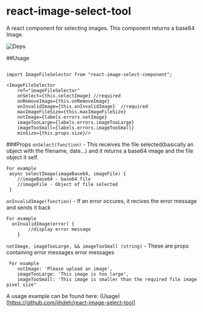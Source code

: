 # react-image-select-tool
A react component for selecting images.
This component returns a base64 Image.

![Deps](https://img.shields.io/badge/dependencies-up--to--date-green.svg)



##Usage

```

import ImageFileSelector from "react-image-select-component";

<ImageFileSelector
    ref="imageFileSelector"
    onSelect={this.selectImage} //required
    onRemoveImage={this.onRemoveImage}
    onInvalidImage={this.onInvalidImage}  //required
    maxImageFileSize={this.maxImageFileSize}
    notImage={labels.errors.notImage}
    imageTooLarge={labels.errors.imageTooLarge}
    imageTooSmall={labels.errors.imageTooSmall}
    minSize={this.props.size}/>

```

###Props
```onSelect(function)``` - This receives the file selected(basically an object with the filename, date...) and it returns a base64 image and the file object it self.
```
For example
 async selectImage(imageBase64, imageFile) {
    //imageBase64 - base64 file
    //imageFile - Object of file selected
 }
```

```onInvalidImage(function)``` - If an error occures, it recives the error message and sends it back
```
For example
  onInvalidImage(error) {
		//display error message
	}
```

```notImage, imageTooLarge, && imageTooSmall (string)``` - These are props containing error messages error messages
```
 For example
	notImage: 'Please upload an image',
	imageTooLarge: 'This image is too large',
	imageTooSmall: 'This image is smaller than the required file image pixel size"
```
A usage example can be found here:
(Usage)[https://github.com/jihdeh/react-image-select-tool]
